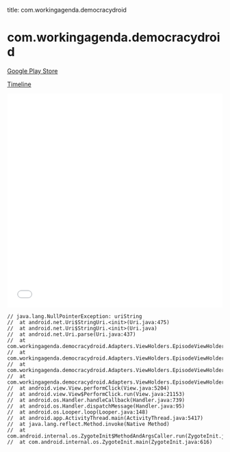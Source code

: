 title: com.workingagenda.democracydroid

# com.workingagenda.democracydroid

[Google Play Store](https://play.google.com/store/apps/details?id=com.workingagenda.democracydroid)

[Timeline](./vis-timeline.html)

<iframe src="./vis-timeline.html" width="100%" height="500px" style="border:none;"></iframe>

```
// java.lang.NullPointerException: uriString
// 	at android.net.Uri$StringUri.<init>(Uri.java:475)
// 	at android.net.Uri$StringUri.<init>(Uri.java)
// 	at android.net.Uri.parse(Uri.java:437)
// 	at com.workingagenda.democracydroid.Adapters.ViewHolders.EpisodeViewHolder.startMediaIntent(EpisodeViewHolder.java:180)
// 	at com.workingagenda.democracydroid.Adapters.ViewHolders.EpisodeViewHolder.loadEpisode(EpisodeViewHolder.java:162)
// 	at com.workingagenda.democracydroid.Adapters.ViewHolders.EpisodeViewHolder.access$000(EpisodeViewHolder.java:50)
// 	at com.workingagenda.democracydroid.Adapters.ViewHolders.EpisodeViewHolder$1.onClick(EpisodeViewHolder.java:104)
// 	at android.view.View.performClick(View.java:5204)
// 	at android.view.View$PerformClick.run(View.java:21153)
// 	at android.os.Handler.handleCallback(Handler.java:739)
// 	at android.os.Handler.dispatchMessage(Handler.java:95)
// 	at android.os.Looper.loop(Looper.java:148)
// 	at android.app.ActivityThread.main(ActivityThread.java:5417)
// 	at java.lang.reflect.Method.invoke(Native Method)
// 	at com.android.internal.os.ZygoteInit$MethodAndArgsCaller.run(ZygoteInit.java:726)
// 	at com.android.internal.os.ZygoteInit.main(ZygoteInit.java:616)

```



